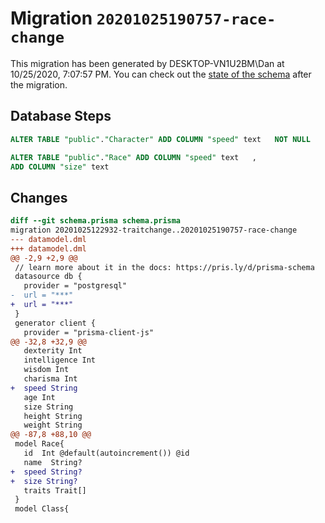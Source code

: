 # Migration `20201025190757-race-change`

This migration has been generated by DESKTOP-VN1U2BM\Dan at 10/25/2020, 7:07:57 PM.
You can check out the [state of the schema](./schema.prisma) after the migration.

## Database Steps

```sql
ALTER TABLE "public"."Character" ADD COLUMN "speed" text   NOT NULL 

ALTER TABLE "public"."Race" ADD COLUMN "speed" text   ,
ADD COLUMN "size" text   
```

## Changes

```diff
diff --git schema.prisma schema.prisma
migration 20201025122932-traitchange..20201025190757-race-change
--- datamodel.dml
+++ datamodel.dml
@@ -2,9 +2,9 @@
 // learn more about it in the docs: https://pris.ly/d/prisma-schema
 datasource db {
   provider = "postgresql"
-  url = "***"
+  url = "***"
 }
 generator client {
   provider = "prisma-client-js"
@@ -32,8 +32,9 @@
   dexterity Int
   intelligence Int
   wisdom Int
   charisma Int
+  speed String
   age Int
   size String
   height String
   weight String
@@ -87,8 +88,10 @@
 model Race{
   id  Int @default(autoincrement()) @id
   name  String?
+  speed String?
+  size String?
   traits Trait[]
 }
 model Class{
```


